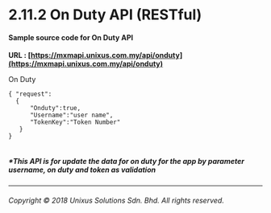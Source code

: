 # 2.11.2 On Duty API \(RESTful\)



#### Sample source code for On Duty API

**URL : [https://mxmapi.unixus.com.my/api/onduty](https://mxmapi.unixus.com.my/api/onduty)**

On Duty 
```
{ "request":
  { 
      "Onduty":true,
      "Username":"user name",
      "TokenKey":"Token Number"  
   }
}


```



##### \*This API is for update the data for on duty for the app by parameter username, on duty and token as validation

---

###### Copyright © 2018 Unixus Solutions Sdn. Bhd. All rights reserved.

